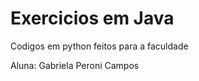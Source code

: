 # Exercicios em Java
Codigos em python feitos para a faculdade
<p>Aluna: Gabriela Peroni Campos</p>
